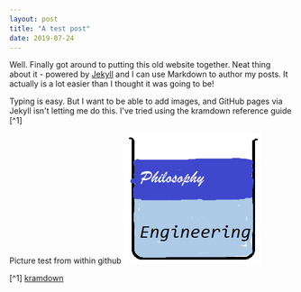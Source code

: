 ```yaml
---
layout: post
title: "A test post"
date: 2019-07-24
---
```


Well. Finally got around to putting this old website together. Neat thing about it - powered by [Jekyll](http://jekyllrb.com) and I can use Markdown to author my posts. It actually is a lot easier than I thought it was going to be!

Typing is easy. But I want to be able to add images, and GitHub pages via Jekyll isn't letting me do this. I've tried using the kramdown reference guide [^1]

Picture test from within github ![OilAndWater](images/OilAndWater.png)

[^1] [kramdown](https://kramdown.gettalong.org/quickref.html#html-elements)
